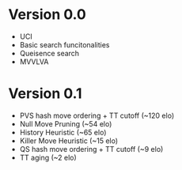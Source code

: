 # Version 0.0
+ UCI
+ Basic search funcitonalities
+ Queisence search
+ MVVLVA

# Version 0.1
+ PVS hash move ordering + TT cutoff (~120 elo)
+ Null Move Pruning         (~54 elo)
+ History Heuristic         (~65 elo)
+ Killer Move Heuristic     (~15 elo)
+ QS hash move ordering + TT cutoff (~9 elo)
+ TT aging                  (~2 elo)
